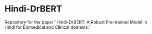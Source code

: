 # Hindi-DrBERT
Repository for the paper "Hindi-DrBERT: A Robust Pre-trained Model in Hindi for Biomedical and Clinical domains."

